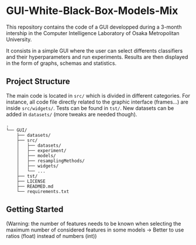 # GUI-White-Black-Box-Models-Mix

This repository contains the code of a GUI developped during a 3-month intership in the Computer Intelligence Laboratory of Osaka Metropolitan University.

It consists in a simple GUI where the user can select differents classifiers and their hyperparameters and run experiments. Results are then displayed in the form of graphs, 
schemas and statistics.


## Project Structure
The main code is located in `src/` which is divided in different categories. For instance, all code file directly related to the graphic interface (frames...) are inside `src/widgets/`. Tests can be found in `tst/`. New datasets can be added in `datasets/` (more tweaks are needed though).
```
.
└── GUI/
    ├── datasets/
    ├── src/
    │   ├── datasets/
    │   ├── experiment/
    │   ├── models/
    │   ├── resamplingMethods/
    │   ├── widgets/
    │   └── ...
    ├── tst/
    ├── LICENSE
    ├── READMED.md
    └── requirements.txt
```

## Getting Started




(Warning: the number of features needs to be known when selecting the maximum number of considered features in some models
-> Better to use ratios (float) instead of numbers (int))